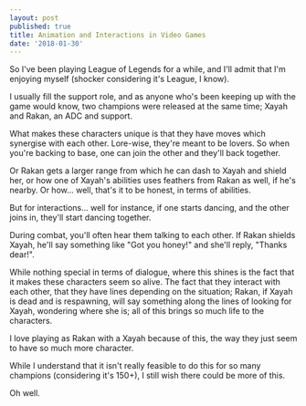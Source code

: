 ```yaml
---
layout: post
published: true
title: Animation and Interactions in Video Games
date: '2018-01-30'
---
```

So I've been playing League of Legends for a while, and I'll admit that I'm enjoying myself (shocker considering it's League, I know).

I usually fill the support role, and as anyone who's been keeping up with the game would know, two champions were released at the same time; Xayah and Rakan, an ADC and support.

What makes these characters unique is that they have moves which synergise with each other. Lore-wise, they're meant to be lovers. So when you're backing to base, one can join the other and they'll back together.

Or Rakan gets a larger range from which he can dash to Xayah and shield her, or how one of Xayah's abilities uses feathers from Rakan as well, if he's nearby. Or how... well, that's it to be honest, in terms of abilities.

But for interactions... well for instance, if one starts dancing, and the other joins in, they'll start dancing together.

During combat, you'll often hear them talking to each other. If Rakan shields Xayah, he'll say something like "Got you honey!" and she'll reply, "Thanks dear!".

While nothing special in terms of dialogue, where this shines is the fact that it makes these characters seem so alive. The fact that they interact with each other, that they have lines depending on the situation; Rakan, if Xayah is dead and is respawning, will say something along the lines of looking for Xayah, wondering where she is; all of this brings so much life to the characters.

I love playing as Rakan with a Xayah because of this, the way they just seem to have so much more character.

While I understand that it isn't really feasible to do this for so many champions (considering it's 150+), I still wish there could be more of this.

Oh well.
